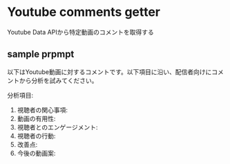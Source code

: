 # Youtube comments getter
Youtube Data APIから特定動画のコメントを取得する

## sample prpmpt
以下はYoutube動画に対するコメントです。以下項目に沿い、配信者向けにコメントから分析を試みてください。

分析項目:
1. 視聴者の関心事項:
2. 動画の有用性:
3. 視聴者とのエンゲージメント:
4. 視聴者の行動:
5. 改善点:
6. 今後の動画案:
